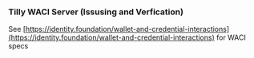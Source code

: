 ### Tilly WACI Server (Issusing and Verfication)

See [https://identity.foundation/wallet-and-credential-interactions](https://identity.foundation/wallet-and-credential-interactions) for WACI specs